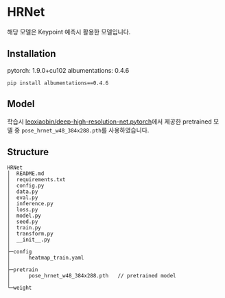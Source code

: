 # HRNet
해당 모델은 Keypoint 예측시 활용한 모델입니다.

## Installation
pytorch: 1.9.0+cu102
albumentations: 0.4.6
```
pip install albumentations==0.4.6
```
## Model
학습시 [leoxiaobin/deep-high-resolution-net.pytorch](https://github.com/leoxiaobin/deep-high-resolution-net.pytorch)에서 제공한 pretrained 모델 중 `pose_hrnet_w48_384x288.pth`를 사용하였습니다.

## Structure
```
HRNet
│  README.md
│  requirements.txt
│  config.py
│  data.py
│  eval.py
│  inference.py
│  loss.py
│  model.py
│  seed.py
│  train.py
│  transform.py
│  __init__.py
│
├─config
│      heatmap_train.yaml
│
├─pretrain
│      pose_hrnet_w48_384x288.pth   // pretrained model
│      
└─weight
```
